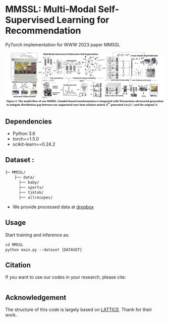 # MMSSL: Multi-Modal Self-Supervised Learning for Recommendation

PyTorch implementation for  WWW 2023 paper MMSSL

<p align="center">
<img src="./MMSSL.png" alt="MMSSL" />
</p>


## Dependencies

- Python 3.6
- torch==1.5.0
- scikit-learn==0.24.2



## Dataset :

  ```
  ├─ MMSSL/ 
      ├── data/
      	├── baby/
        ├── sports/
        ├── tiktok/
        ├── allrecopes/
  ```


- We provide processed data at [dropbox](https://www.dropbox.com/s/qrrm94ezzr0koqg/data.zip?dl=0) 

## Usage

Start training and inference as:

```
cd MMSSL
python main.py --dataset {DATASET}
```



## Citation

If you want to use our codes in your research, please cite:

```

```

## Acknowledgement

The structure of this code is largely based on [LATTICE](https://github.com/CRIPAC-DIG/LATTICE). Thank for their work.

